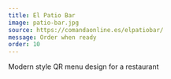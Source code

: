 ```yaml
---
title: El Patio Bar
image: patio-bar.jpg
source: https://comandaonline.es/elpatiobar/
message: Order when ready
order: 10
---
```


Modern style QR menu design for a restaurant
